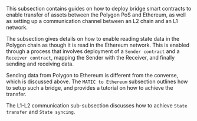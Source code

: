 This subsection contains guides on how to deploy bridge smart contracts to enable transfer of assets between the Polygon PoS and Ethereum, as well as setting up a communication channel between an L2 chain and an L1 network.

The subsection gives details on how to enable reading state data in the Polygon chain as though it is read in the Ethereum network. This is enabled through a process that involves deployment of a `Sender contract` and a `Receiver contract`, mapping the Sender with the Receiver, and finally sending and receiving data.

Sending data from Polygon to Ethereum is different from the converse, which is discussed above. The `MATIC to Ethereum` subsection outlines how to setup such a bridge, and provides a tutorial on how to achieve the transfer.

The L1-L2 communication sub-subsection discusses how to achieve `State transfer` and `State syncing`.







